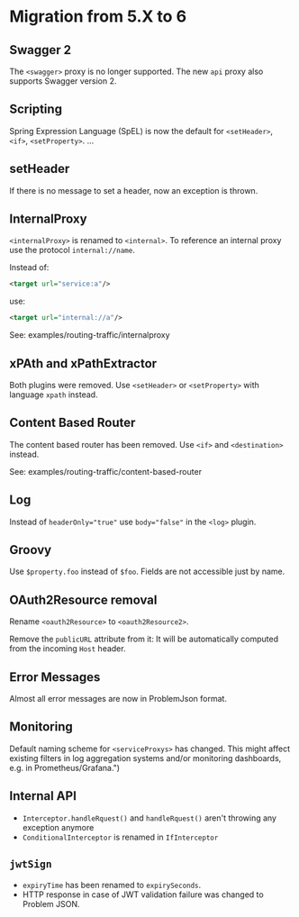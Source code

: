 # Migration from 5.X to 6

## Swagger 2

The `<swagger>` proxy is no longer supported. The new `api` proxy also supports Swagger version 2.

## Scripting

Spring Expression Language (SpEL) is now the default for `<setHeader>`, `<if>`, `<setProperty>`. ...

## setHeader

If there is no message to set a header, now an exception is thrown.

## InternalProxy

`<internalProxy>` is renamed to `<internal>`. To reference an internal proxy use the protocol `internal://name`.

Instead of:

```xml
<target url="service:a"/>
```

use:

```xml
<target url="internal://a"/>
```

See: examples/routing-traffic/internalproxy

## xPAth and xPathExtractor
Both plugins were removed. Use `<setHeader>` or `<setProperty>` with language `xpath` instead.

## Content Based Router

The content based router has been removed. Use `<if>` and `<destination>` instead.

See: examples/routing-traffic/content-based-router

## Log

Instead of `headerOnly="true"` use `body="false"` in the `<log>` plugin.

## Groovy

Use `$property.foo` instead of `$foo`. Fields are not accessible just by name.

## OAuth2Resource removal

Rename `<oauth2Resource>` to `<oauth2Resource2>`.

Remove the `publicURL` attribute from it: It will be automatically computed from the incoming `Host` header.

## Error Messages

Almost all error messages are now in ProblemJson format.

## Monitoring

Default naming scheme for `<serviceProxys>` has changed. This might affect existing filters in log aggregation systems and/or monitoring dashboards, e.g. in Prometheus/Grafana.")

## Internal API

- `Interceptor.handleRquest()` and `handleRquest()` aren't throwing any exception anymore
- `ConditionalInterceptor` is renamed in `IfInterceptor`

## `jwtSign`
- `expiryTime` has been renamed to `expirySeconds`. 
- HTTP response in case of JWT validation failure was changed to Problem JSON.